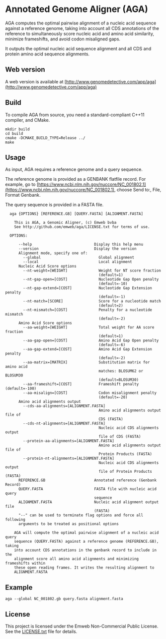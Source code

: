 # Annotated Genome Aligner (AGA)

AGA computes the optimal pairwise alignment of a nucleic acid sequence
against a reference genome, taking into account all CDS annotations of
the reference to simultaneously score nucleic acid and amino acid
similarity, minimize frameshifts, and avoid codon misaligned gaps.

It outputs the optimal nucleic acid sequence alignment and all CDS and
protein amino acid sequence alignments.

## Web version

A web version is available at
[http://www.genomedetective.com/app/aga](http://www.genomedetective.com/app/aga)

## Build

To compile AGA from source, you need a standard-compliant C++11
compiler, and CMake.

```
mkdir build
cd build
cmake -DCMAKE_BUILD_TYPE=Release ../
make
```

## Usage

As input, AGA requires a reference genome and a query sequence.

The reference genome is provided as a GENBANK flatfile record. For
example, go to [https://www.ncbi.nlm.nih.gov/nuccore/NC_001802.1](https://www.ncbi.nlm.nih.gov/nuccore/NC_001802.1), choose Send to:, File, Format Genbank.

The query sequence is provided in a FASTA file.

```
  aga {OPTIONS} [REFERENCE.GB] [QUERY.FASTA] [ALIGNMENT.FASTA]

    This is AGA, a Genomic Aligner, (c) Emweb bvba
    See http://github.com/emweb/aga/LICENSE.txt for terms of use.

  OPTIONS:

      --help                            Display this help menu
      --version                         Display the version
      Alignment mode, specify one of:
        --global                          Global alignment
        --local                           Local alignment
      Nucleic Acid Score options
        --nt-weight=[WEIGHT]              Weight for NT score fraction
                                          (default=1)
        --nt-gap-open=[COST]              Nucleotide Gap Open penalty
                                          (default=-10)
        --nt-gap-extend=[COST]            Nucleotide Gap Extension penalty
                                          (default=-1)
        --nt-match=[SCORE]                Score for a nucleotide match
                                          (default=2)
        --nt-mismatch=[COST]              Penalty for a nucleotide mismatch
                                          (default=-2)
      Amino Acid Score options
        --aa-weight=[WEIGHT]              Total weight for AA score fraction
                                          (default=1)
        --aa-gap-open=[COST]              Amino Acid Gap Open penalty
                                          (default=-6)
        --aa-gap-extend=[COST]            Amino Acid Gap Extension penalty
                                          (default=-2)
        --aa-matrix=[MATRIX]              Substitution matrix for amino acid
                                          matches: BLOSUM62 or BLOSUM30
                                          (default=BLOSUM30)
        --aa-frameshift=[COST]            Frameshift penalty (default=-100)
        --aa-misalign=[COST]              Codon misalignment penalty
                                          (default=-20)
      Amino acid alignments output
        --cds-aa-alignments=[ALIGNMENT.FASTA]
                                          Amino acid alignments output file of
                                          CDS (FASTA)
        --cds-nt-alignments=[ALIGNMENT.FASTA]
                                          Nucleic acid CDS alignments output
                                          file of CDS (FASTA)
        --protein-aa-alignments=[ALIGNMENT.FASTA]
                                          Amino acid alignments output file of
                                          Protein Products (FASTA)
        --protein-nt-alignments=[ALIGNMENT.FASTA]
                                          Nucleic acid CDS alignments output
                                          file of Protein Products (FASTA)
      REFERENCE.GB                      Annotated reference (Genbank Record)
      QUERY.FASTA                       FASTA file with nucleic acid query
                                        sequence
      ALIGNMENT.FASTA                   Nucleic acid alignment output file
                                        (FASTA)
      "--" can be used to terminate flag options and force all following
      arguments to be treated as positional options

    AGA will compute the optimal pairwise alignment of a nucleic acid query
    sequence (QUERY.FASTA) against a reference genome (REFERENCE.GB), taking
    into account CDS annotations in the genbank record to include in the
    alignment score all amino acid alignments and minimizing frameshifts within
    these open reading frames. It writes the resulting alignment to
    ALIGNMENT.FASTA
```

## Example

```
aga --global NC_001802.gb query.fasta alignment.fasta
```

## License

This project is licensed under the Emweb Non-Commercial Public
License. See the [LICENSE.txt](LICENSE.txt) file for details.
